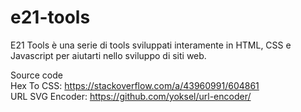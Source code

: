 # e21-tools
E21 Tools è una serie di tools sviluppati interamente in HTML, CSS e Javascript per aiutarti nello sviluppo di siti web.

Source code<br>
Hex To CSS: https://stackoverflow.com/a/43960991/604861<br>
URL SVG Encoder: https://github.com/yoksel/url-encoder/
